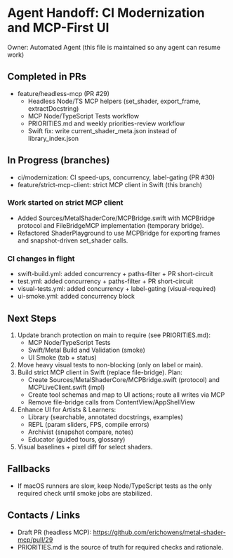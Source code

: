 # Agent Handoff: CI Modernization and MCP-First UI

Owner: Automated Agent (this file is maintained so any agent can resume work)

## Completed in PRs
- feature/headless-mcp (PR #29)
  - Headless Node/TS MCP helpers (set_shader, export_frame, extractDocstring)
  - MCP Node/TypeScript Tests workflow
  - PRIORITIES.md and weekly priorities-review workflow
  - Swift fix: write current_shader_meta.json instead of library_index.json

## In Progress (branches)
- ci/modernization: CI speed-ups, concurrency, label-gating (PR #30)
- feature/strict-mcp-client: strict MCP client in Swift (this branch)

### Work started on strict MCP client
- Added Sources/MetalShaderCore/MCPBridge.swift with MCPBridge protocol and FileBridgeMCP implementation (temporary bridge).
- Refactored ShaderPlayground to use MCPBridge for exporting frames and snapshot-driven set_shader calls.

### CI changes in flight
- swift-build.yml: added concurrency + paths-filter + PR short-circuit
- test.yml: added concurrency + paths-filter + PR short-circuit
- visual-tests.yml: added concurrency + label-gating (visual-required)
- ui-smoke.yml: added concurrency block

## Next Steps
1) Update branch protection on main to require (see PRIORITIES.md):
   - MCP Node/TypeScript Tests
   - Swift/Metal Build and Validation (smoke)
   - UI Smoke (tab + status)
2) Move heavy visual tests to non-blocking (only on label or main).
3) Build strict MCP client in Swift (replace file-bridge). Plan:
   - Create Sources/MetalShaderCore/MCPBridge.swift (protocol) and MCPLiveClient.swift (impl)
   - Create tool schemas and map to UI actions; route all writes via MCP
   - Remove file-bridge calls from ContentView/AppShellView
4) Enhance UI for Artists & Learners:
   - Library (searchable, annotated docstrings, examples)
   - REPL (param sliders, FPS, compile errors)
   - Archivist (snapshot compare, notes)
   - Educator (guided tours, glossary)
5) Visual baselines + pixel diff for select shaders.

## Fallbacks
- If macOS runners are slow, keep Node/TypeScript tests as the only required check until smoke jobs are stabilized.

## Contacts / Links
- Draft PR (headless MCP): https://github.com/erichowens/metal-shader-mcp/pull/29
- PRIORITIES.md is the source of truth for required checks and rationale.